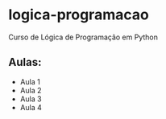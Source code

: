 # logica-programacao
 Curso de Lógica de Programação em Python

## Aulas: 
 - Aula 1
 - Aula 2
 - Aula 3
 - Aula 4

